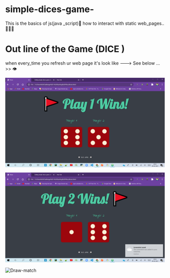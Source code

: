 # simple-dices-game-
This is the basics of js(java _script)🤍  how to interact with static web_pages..💛💛💛

 # Out line of the Game (DICE )
 
 when every_time you  refresh ur  web page  it's look like --->
  See below ... >> 👁‍
  
 ![player-one-wins](https://github.com/pavantanniru/simple-dices-game-/blob/main/2021-02-09%20(1).png?raw=true)
 

![player-two-wins](https://github.com/pavantanniru/simple-dices-game-/blob/main/2021-02-09%20(2).png?raw=true)

![Draw-match](https://github.com/pavantanniru/simple-dices-game-/blob/main/2021-02-09%20(3).png?raw=true)
